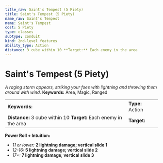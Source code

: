```yaml
---
title_raw: Saint's Tempest (5 Piety)
title: Saint's Tempest (5 Piety)
name_raw: Saint's Tempest
name: Saint's Tempest
cost: 5 Piety
type: classes
subtype: conduit
kind: 2nd-level features
ability_type: Action
distance: 3 cube within 10 **Target:** Each enemy in the area
---
```


# Saint's Tempest (5 Piety)

*A raging storm appears, striking your foes with lightning and throwing them around with wind.* **Keywords:** Area, Magic, Ranged

|                                                                   |                  |
| :---------------------------------------------------------------- | :--------------- |
| **Keywords:**                                                     | **Type:** Action |
| **Distance:** 3 cube within 10 **Target:** Each enemy in the area | **Target:**      |

**Power Roll + Intuition:**

- *11 or lower:* **2 lightning damage; vertical slide 1**
- *12-16:* **5 lightning damage; vertical slide 2**
- *17+:* **7 lightning damage; vertical slide 3**
